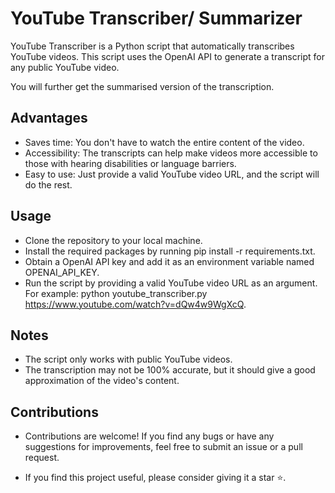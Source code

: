 # YouTube Transcriber/ Summarizer
YouTube Transcriber is a Python script that automatically transcribes YouTube videos.
This script uses the OpenAI API to generate a transcript for any public YouTube video.

You will further get the summarised version of the transcription.

## Advantages
- Saves time: You don't have to watch the entire content of the video.
- Accessibility: The transcripts can help make videos more accessible to those with hearing disabilities or language barriers.
- Easy to use: Just provide a valid YouTube video URL, and the script will do the rest.

## Usage
- Clone the repository to your local machine.
- Install the required packages by running pip install -r requirements.txt.
- Obtain a OpenAI API key and add it as an environment variable named OPENAI_API_KEY.
- Run the script by providing a valid YouTube video URL as an argument. For example: python youtube_transcriber.py https://www.youtube.com/watch?v=dQw4w9WgXcQ.

## Notes
- The script only works with public YouTube videos.
- The transcription may not be 100% accurate, but it should give a good approximation of the video's content.

## Contributions
- Contributions are welcome! If you find any bugs or have any suggestions for improvements, feel free to submit an issue or a pull request.

* If you find this project useful, please consider giving it a star ⭐.

